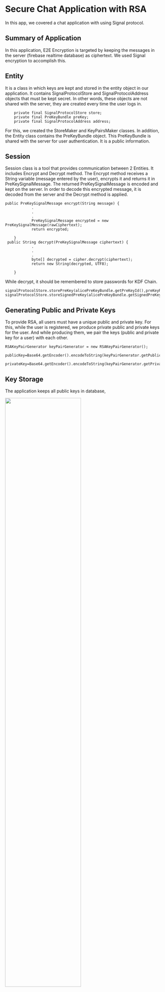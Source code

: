 # Secure Chat Application with RSA 


In this app, we covered a chat application with using Signal protocol. 

## Summary of Application
In this application, E2E Encryption is targeted by keeping the messages in the server (firebase realtime database) as ciphertext. We used Signal encryption to accomplish this.

## Entity
It is a class in which keys are kept and stored in the entity object in our application. It contains SignalProtocolStore and SignalProtocolAddress objects that must be kept secret. In other words, these objects are not shared with the server, they are created every time the user logs in. 
```
    private final SignalProtocolStore store;
    private final PreKeyBundle preKey;
    private final SignalProtocolAddress address;
```
For this, we created the StoreMaker and KeyPairsMaker classes. In addition, the Entity class contains the PreKeyBundle object. This PreKeyBundle is shared with the server for user authentication. It is a public information.
## Session
Session class is a tool that provides communication between 2 Entities. It includes Encrypt and Decrypt method. The Encrypt method receives a String variable (message entered by the user), encrypts it and returns it in PreKeySignalMessage. The returned PreKeySignalMessage is encoded and kept on the server. In order to decode this encrypted message, it is decoded from the server and the Decrypt method is applied. 

```
public PreKeySignalMessage encrypt(String message) {
            .
            .
            .
            PreKeySignalMessage encrypted = new PreKeySignalMessage(rawCiphertext);
            return encrypted;
    
    }
 public String decrypt(PreKeySignalMessage ciphertext) {
            .
            .
            .
            byte[] decrypted = cipher.decrypt(ciphertext);
            return new String(decrypted, UTF8);
     
    }
```
While decrypt, it should be remembered to store passwords for KDF Chain.
```
signalProtocolStore.storePreKey(alicePreKeyBundle.getPreKeyId(),preKeyRecord);
signalProtocolStore.storeSignedPreKey(alicePreKeyBundle.getSignedPreKeyId(),signedPreKeyRecord);
```
## Generating Public and Private Keys
To provide RSA, all users must have a unique public and private key. For this, while the user is registered, we produce private public and private keys for the user.
And while producing them, we pair the keys (public and private key for a user) with each other. 
```
RSAKeyPairGenerator keyPairGenerator = new RSAKeyPairGenerator();
        publicKey=Base64.getEncoder().encodeToString(keyPairGenerator.getPublicKey().getEncoded());
        privateKey=Base64.getEncoder().encodeToString(keyPairGenerator.getPrivateKey().getEncoded());
```
## Key Storage
The application keeps all public keys in database,

<p align="left">
<img   src="https://github.com/zahitkaya/chat-app/blob/master/images/publicKeys.PNG"  width="70%" height="70%"/> 
</p>

And it keeps private keys in storage using shared preference. 
```
        SharedPreferences sharedPref = this.getSharedPreferences("sharedPref",Context.MODE_PRIVATE);
        SharedPreferences.Editor editor = sharedPref.edit();
        editor.putString(userName,privateKey);
```
## Encryption
The application keeps messages in an encrypted form in the database.
```
String cipherMessage = Base64.getEncoder().encodeToString(encrypt(messageText, receiverPublicKey));
```
While encrypting the messages, it makes RSA encryption with the receiver's public key.
<p align="left">
<img  src="https://github.com/zahitkaya/chat-app/blob/master/images/encryptedMessages.PNG" width="70%" height="70%" >
</p>

## Decryption
After the application pulls ciphertext in the database, it decrypts it in the client and messages appear on the user interface.
```
            if(message.getReceiver().equals(mAuth.getCurrentUser().getEmail())){
                        plainText=decrypt(plainText,senderPrivateKey);
                    }
                    else {
                        plainText=decrypt(plainText,receiverPrivateKey);
                    }

```
<p align="center">
<img src="https://github.com/zahitkaya/chat-app/blob/master/images/Screenshot_1616186234.png" width="25%" height="25%" >
</p>

## Used Technologies
* Firebase Database 19.6
* Firebase Auth 20.0.3
* Toasty 1.5.0
* Lombok 1.18.16
* Java Cryptography Architecture
